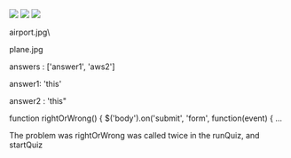 <img src="${questionImage}">






<img src="${questionImage}">

<img src="images/${questionImage}">

airport.jpg\

plane.jpg







answers : ['answer1', 'aws2']

answer1: 'this'

answer2 : 'this"




function rightOrWrong() {
    $('body').on('submit', 'form', function(event) {
...


The problem was rightOrWrong was called twice in the runQuiz, and startQuiz